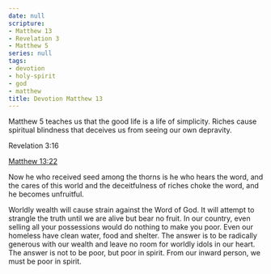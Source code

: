 ```yaml
---
date: null
scripture:
- Matthew 13
- Revelation 3
- Matthew 5
series: null
tags:
- devotion
- holy-spirit
- god
- matthew
title: Devotion Matthew 13
---
```



Matthew 5 teaches us that the good life is a life of simplicity. Riches cause spiritual blindness that deceives us from seeing our own depravity.

Revelation 3:16

[Matthew 13:22](https://my.bible.com/bible/114/MAT.13.22)

Now he who received seed among the thorns is he who hears the word, and the cares of this world and the deceitfulness of riches choke the word, and he becomes unfruitful.

Worldly wealth will cause strain against the Word of God. It will attempt to strangle the truth until we are alive but bear no fruit. In our country, even selling all your possessions would do nothing to make you poor. Even our homeless have clean water, food and shelter. The answer is to be radically generous with our wealth and leave no room for worldly idols in our heart. The answer is not to be poor, but poor in spirit. From our inward person, we must be poor in spirit.